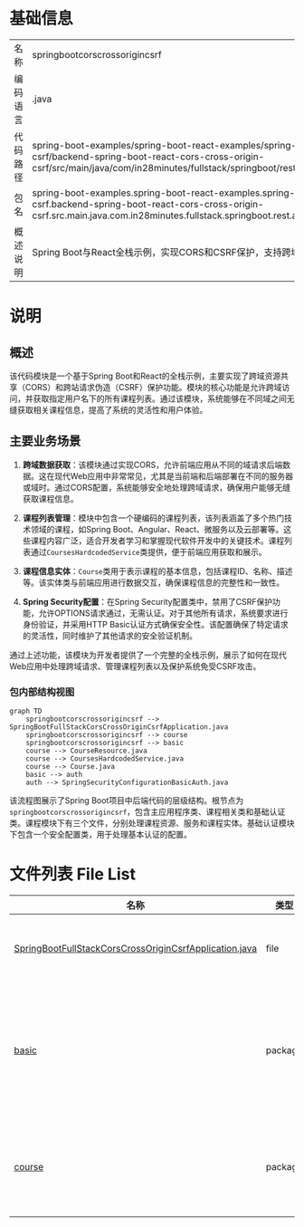 # 基础信息

|      |      |
|------|------|
| 名称 | springbootcorscrossorigincsrf |
| 编码语言 | .java |
| 代码路径 | spring-boot-examples/spring-boot-react-examples/spring-boot-react-cors-cross-origin-csrf/backend-spring-boot-react-cors-cross-origin-csrf/src/main/java/com/in28minutes/fullstack/springboot/rest/api/springbootcorscrossorigincsrf |
| 包名 | spring-boot-examples.spring-boot-react-examples.spring-boot-react-cors-cross-origin-csrf.backend-spring-boot-react-cors-cross-origin-csrf.src.main.java.com.in28minutes.fullstack.springboot.rest.api.springbootcorscrossorigincsrf |
| 概述说明 | Spring Boot与React全栈示例，实现CORS和CSRF保护，支持跨域数据获取和课程列表管理。 |

# 说明

## 概述

该代码模块是一个基于Spring Boot和React的全栈示例，主要实现了跨域资源共享（CORS）和跨站请求伪造（CSRF）保护功能。模块的核心功能是允许跨域访问，并获取指定用户名下的所有课程列表。通过该模块，系统能够在不同域之间无缝获取相关课程信息，提高了系统的灵活性和用户体验。

## 主要业务场景

1. **跨域数据获取**：该模块通过实现CORS，允许前端应用从不同的域请求后端数据。这在现代Web应用中非常常见，尤其是当前端和后端部署在不同的服务器或域时。通过CORS配置，系统能够安全地处理跨域请求，确保用户能够无缝获取课程信息。

2. **课程列表管理**：模块中包含一个硬编码的课程列表，该列表涵盖了多个热门技术领域的课程，如Spring Boot、Angular、React、微服务以及云部署等。这些课程内容广泛，适合开发者学习和掌握现代软件开发中的关键技术。课程列表通过`CoursesHardcodedService`类提供，便于前端应用获取和展示。

3. **课程信息实体**：`Course`类用于表示课程的基本信息，包括课程ID、名称、描述等。该实体类与前端应用进行数据交互，确保课程信息的完整性和一致性。

4. **Spring Security配置**：在Spring Security配置类中，禁用了CSRF保护功能，允许OPTIONS请求通过，无需认证。对于其他所有请求，系统要求进行身份验证，并采用HTTP Basic认证方式确保安全性。该配置确保了特定请求的灵活性，同时维护了其他请求的安全验证机制。

通过上述功能，该模块为开发者提供了一个完整的全栈示例，展示了如何在现代Web应用中处理跨域请求、管理课程列表以及保护系统免受CSRF攻击。


### 包内部结构视图

```mermaid
graph TD
    springbootcorscrossorigincsrf --> SpringBootFullStackCorsCrossOriginCsrfApplication.java
    springbootcorscrossorigincsrf --> course
    springbootcorscrossorigincsrf --> basic
    course --> CourseResource.java
    course --> CoursesHardcodedService.java
    course --> Course.java
    basic --> auth
    auth --> SpringSecurityConfigurationBasicAuth.java
```

该流程图展示了Spring Boot项目中后端代码的层级结构。根节点为`springbootcorscrossorigincsrf`，包含主应用程序类、课程相关类和基础认证类。课程模块下有三个文件，分别处理课程资源、服务和课程实体。基础认证模块下包含一个安全配置类，用于处理基本认证的配置。

# 文件列表 File List

| 名称   | 类型  | 说明 |
|-------|------|-------------|
| [SpringBootFullStackCorsCrossOriginCsrfApplication.java](SpringBootFullStackCorsCrossOriginCsrfApplication.md) | file | Spring Boot启动类，含主方法和跨域配置。 |
| [basic](basic/_module.md) | package | Spring Security配置：禁用CSRF，允许OPTIONS，其他请求需HTTP Basic认证。 |
| [course](course/_module.md) | package | 功能支持跨域访问，获取用户课程列表，提升系统灵活性和用户体验。 |


